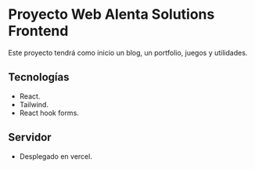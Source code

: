 # Proyecto Web Alenta Solutions Frontend

  Este proyecto tendrá como inicio un blog, un portfolio, juegos y utilidades.

## Tecnologías

  - React.
  - Tailwind.
  - React hook forms.

## Servidor

  - Desplegado en vercel.

